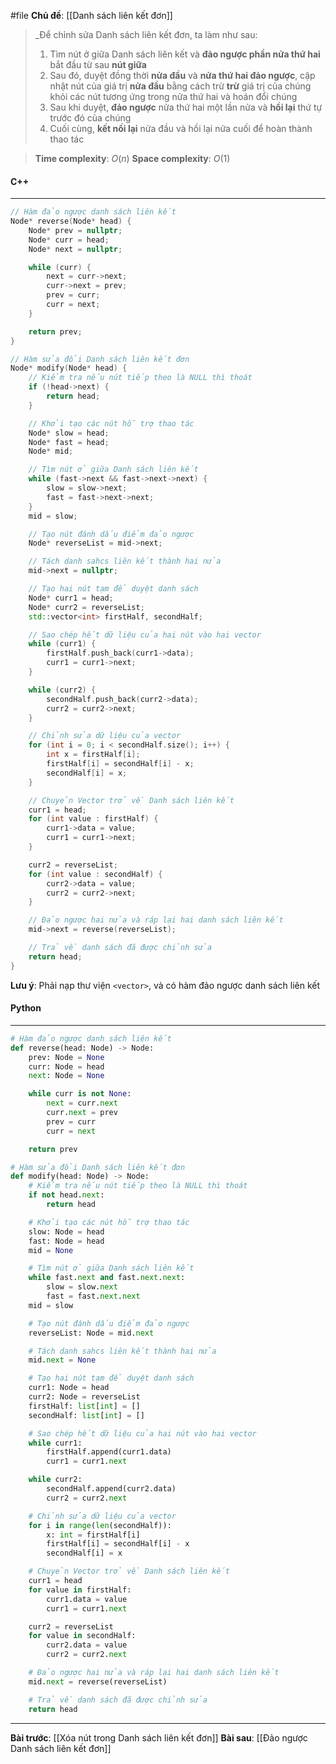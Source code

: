 #file **Chủ đề**: [[Danh sách liên kết đơn]]

> _Để chỉnh sửa Danh sách liên kết đơn, ta làm như sau:
> 	1. Tìm nút ở giữa Danh sách liên kết và **đảo ngược phần nửa thứ hai** bắt đầu từ sau **nút giữa**
> 	2. Sau đó, duyệt đồng thời **nửa đầu** và **nửa thứ hai đảo ngược**, cập nhật nút của giá trị **nửa đầu** bằng cách trừ **trừ** giá trị của chúng khỏi các nút tương ứng trong nửa thứ hai và hoán đổi chúng
> 	3. Sau khi duyệt, **đảo ngược** nửa thứ hai một lần nửa và **hồi lại** thứ tự trước đó của chúng
> 	4. Cuối cùng, **kết nối lại** nửa đầu và hồi lại nửa cuối để hoàn thành thao tác

> **Time complexity**: $O(n)$
> **Space complexity**: $O(1)$

#### C++
---
``` cpp
// Hàm đảo ngược danh sách liên kết
Node* reverse(Node* head) {
    Node* prev = nullptr;
    Node* curr = head;
    Node* next = nullptr;

    while (curr) {
        next = curr->next;
        curr->next = prev;
        prev = curr;
        curr = next;
    }

    return prev;
}

// Hàm sửa đổi Danh sách liên kết đơn
Node* modify(Node* head) {
    // Kiểm tra nếu nút tiếp theo là NULL thì thoát
    if (!head->next) {
        return head;
    }

    // Khởi tạo các nút hỗ trợ thao tác
    Node* slow = head;
    Node* fast = head;
    Node* mid;

    // Tìm nút ở giữa Danh sách liên kết
    while (fast->next && fast->next->next) {
        slow = slow->next;
        fast = fast->next->next;
    }
    mid = slow;

    // Tạo nút đánh dấu điểm đảo ngược
    Node* reverseList = mid->next;

    // Tách danh sahcs liên kết thành hai nửa
    mid->next = nullptr;

    // Tạo hai nút tạm để duyệt danh sách
    Node* curr1 = head;
    Node* curr2 = reverseList;
    std::vector<int> firstHalf, secondHalf;

    // Sao chép hết dữ liệu của hai nút vào hai vector
    while (curr1) {
        firstHalf.push_back(curr1->data);
        curr1 = curr1->next;
    }

    while (curr2) {
        secondHalf.push_back(curr2->data);
        curr2 = curr2->next;
    }

    // Chỉnh sửa dữ liệu của vector
    for (int i = 0; i < secondHalf.size(); i++) {
        int x = firstHalf[i];
        firstHalf[i] = secondHalf[i] - x;
        secondHalf[i] = x;
    }

    // Chuyẻn Vector trở về Danh sách liên kết
    curr1 = head;
    for (int value : firstHalf) {
        curr1->data = value;
        curr1 = curr1->next;
    }

    curr2 = reverseList;
    for (int value : secondHalf) {
        curr2->data = value;
        curr2 = curr2->next;
    }

    // Đảo ngược hai nửa và ráp lại hai danh sách liên kết
    mid->next = reverse(reverseList);

    // Trả về danh sách đã được chỉnh sửa
    return head;
}
```
**Lưu ý**: Phải nạp thư viện `<vector>`, và có hàm đảo ngược danh sách liên kết

#### Python
---
``` python
# Hàm đảo ngược danh sách liên kết
def reverse(head: Node) -> Node:
    prev: Node = None
    curr: Node = head
    next: Node = None

    while curr is not None:
        next = curr.next
        curr.next = prev
        prev = curr
        curr = next

    return prev

# Hàm sửa đổi Danh sách liên kết đơn
def modify(head: Node) -> Node:
    # Kiểm tra nếu nút tiếp theo là NULL thì thoát
    if not head.next:
        return head

    # Khởi tạo các nút hỗ trợ thao tác
    slow: Node = head
    fast: Node = head
    mid = None

    # Tìm nút ở giữa Danh sách liên kết
    while fast.next and fast.next.next:
        slow = slow.next
        fast = fast.next.next
    mid = slow

    # Tạo nút đánh dấu điểm đảo ngược
    reverseList: Node = mid.next

    # Tách danh sahcs liên kết thành hai nửa
    mid.next = None

    # Tạo hai nút tạm để duyệt danh sách
    curr1: Node = head
    curr2: Node = reverseList
    firstHalf: list[int] = []
    secondHalf: list[int] = []

    # Sao chép hết dữ liệu của hai nút vào hai vector
    while curr1:
        firstHalf.append(curr1.data)
        curr1 = curr1.next

    while curr2:
        secondHalf.append(curr2.data)
        curr2 = curr2.next

    # Chỉnh sửa dữ liệu của vector
    for i in range(len(secondHalf)):
        x: int = firstHalf[i]
        firstHalf[i] = secondHalf[i] - x
        secondHalf[i] = x

    # Chuyẻn Vector trở về Danh sách liên kết
    curr1 = head
    for value in firstHalf:
        curr1.data = value
        curr1 = curr1.next

    curr2 = reverseList
    for value in secondHalf:
        curr2.data = value
        curr2 = curr2.next

    # Đảo ngược hai nửa và ráp lại hai danh sách liên kết
    mid.next = reverse(reverseList)

    # Trả về danh sách đã được chỉnh sửa
    return head
```
---
**Bài trước**: [[Xóa nút trong Danh sách liên kết đơn]]
**Bài sau**: [[Đảo ngược Danh sách liên kết đơn]]